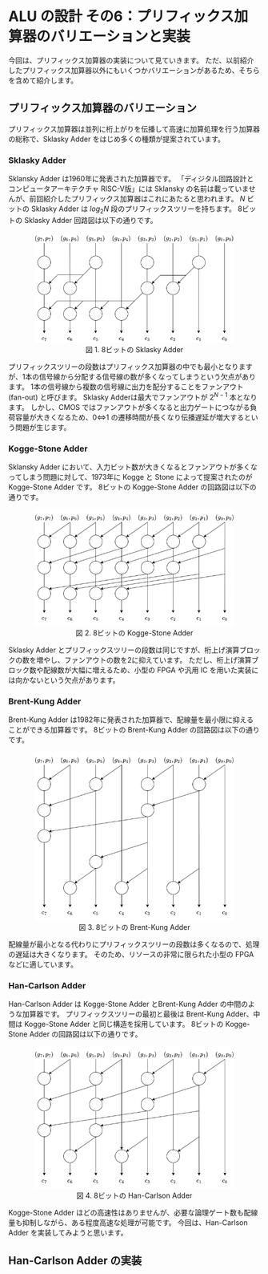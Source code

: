 # ALU の設計 その6：プリフィックス加算器のバリエーションと実装
今回は、プリフィックス加算器の実装について見ていきます。
ただ、以前紹介したプリフィックス加算器以外にもいくつかバリエーションがあるため、そちらを含めて紹介します。

## プリフィックス加算器のバリエーション
プリフィックス加算器は並列に桁上がりを伝播して高速に加算処理を行う加算器の総称で、Sklasky Adder をはじめ多くの種類が提案されています。

### Sklasky Adder
Sklansky Adder は1960年に発表された加算器です。
「ディジタル回路設計とコンピュータアーキテクチャ RISC-V版」には Sklansky の名前は載っていませんが、前回紹介したプリフィックス加算器はこれにあたると思われます。
$N$ ビットの Sklasky Adder は $log_2 N$ 段のプリフィックスツリーを持ちます。
8ビットの Sklasky Adder 回路図は以下の通りです。

<div align="center">
    <img src="../images/sklansky_adder.drawio.png" width=400>
    <figcaption>図 1. 8ビットの Sklasky Adder</figcaption>
</div>

プリフィックスツリーの段数はプリフィックス加算器の中でも最小となりますが、1本の信号線から分配する信号線の数が多くなってしまうという欠点があります。
1本の信号線から複数の信号線に出力を配分することをファンアウト (fan-out) と呼びます。
Sklasky Adderは最大でファンアウトが $2^{N-1}$ 本となります。
しかし、CMOS ではファンアウトが多くなると出力ゲートにつながる負荷容量が大きくなるため、0⇔1 の遷移時間が長くなり伝播遅延が増大するという問題が生じます。

### Kogge-Stone Adder
Sklansky Adder において、入力ビット数が大きくなるとファンアウトが多くなってしまう問題に対して、1973年に Kogge と Stone によって提案されたのが Kogge-Stone Adder です。
8ビットの Kogge-Stone Adder の回路図は以下の通りです。

<div align="center">
    <img src="../images/kogge-stone_adder.drawio.png" width=400>
    <figcaption>図 2. 8ビットの Kogge-Stone Adder</figcaption>
</div>

Sklasky Adder とプリフィックスツリーの段数は同じですが、桁上げ演算ブロックの数を増やし、ファンアウトの数を2に抑えています。
ただし、桁上げ演算ブロック数や配線数が大幅に増えるため、小型の FPGA や汎用 IC を用いた実装には向かないという欠点があります。

### Brent-Kung Adder
Brent-Kung Adder は1982年に発表された加算器で、配線量を最小限に抑えることができる加算器です。
8ビットの Brent-Kung Adder の回路図は以下の通りです。

<div align="center">
    <img src="../images/brent-kung_adder.drawio.png" width=400>
    <figcaption>図 3. 8ビットの Brent-Kung Adder</figcaption>
</div>

配線量が最小となる代わりにプリフィックスツリーの段数は多くなるので、処理の遅延は大きくなります。
そのため、リソースの非常に限られた小型の FPGA などに適しています。

### Han-Carlson Adder
Han-Carlson Adder は Kogge-Stone Adder とBrent-Kung Adder の中間のような加算器です。
プリフィックスツリーの最初と最後は Brent-Kung Adder、中間は Kogge-Stone Adder と同じ構造を採用しています。
8ビットの Kogge-Stone Adder の回路図は以下の通りです。

<div align="center">
    <img src="../images/han-carlson_adder.drawio.png" width=400>
    <figcaption>図 4. 8ビットの Han-Carlson Adder</figcaption>
</div>

Kogge-Stone Adder ほどの高速性はありませんが、必要な論理ゲート数も配線量も抑制しながら、ある程度高速な処理が可能です。
今回は、Han-Carlson Adder を実装してみようと思います。

## Han-Carlson Adder の実装